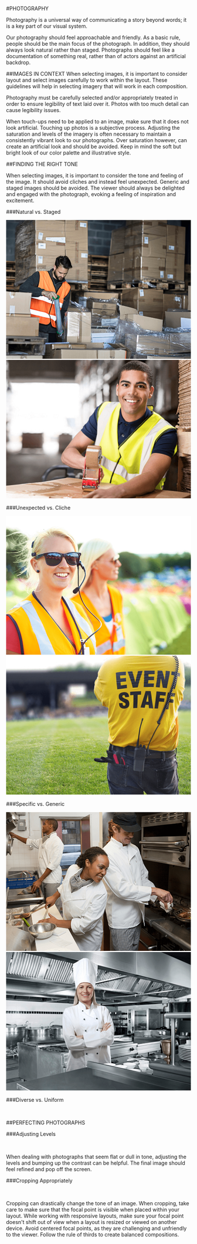#PHOTOGRAPHY

<!--A well-curated photography library keeps our brand looking fresh and exciting. --> Photography is a universal way of communicating a story beyond words; it is a key part of our visual system. 

Our photography should feel approachable and friendly. As a basic rule, people should be the main focus of the photograph. In addition, they should always look natural rather than staged. Photographs should feel like a documentation of something real, rather than of actors against an artificial backdrop.

##IMAGES IN CONTEXT
When selecting images, it is important to consider layout and select images carefully to work within the layout. These guidelines will help in selecting imagery that will work in each composition.

Photography must be carefully selected and/or appropriately treated in order to ensure legibility of text laid over it. Photos with too much detail can cause legibility issues.

When touch-ups need to be applied to an image, make sure that it does not look artificial. Touching up photos is a subjective process. Adjusting the saturation and levels of the imagery is often necessary to maintain a consistently vibrant look to our photographs. Over saturation however, can create an artificial look and should be avoided. Keep in mind the soft but bright look of our color palette and illustrative style.

##FINDING THE RIGHT TONE

When selecting images, it is important to consider the tone and feeling of the image. It should avoid cliches and instead feel unexpected. Generic and staged images should be avoided. The viewer should always be delighted and engaged with the photograph, evoking a feeling of inspiration and excitement.

###Natural vs. Staged

<section class="example">
	<article>
		<img src="/assets/images/natural-warehouse.png">
		<img src="/assets/images/staged-warehouse.png">
	</article>
</section>

###Unexpected vs. Cliche

<section class="example">
	<article>
		<img src="/assets/images/unexpected-event-staff.png">
		<img src="/assets/images/cliche-event-staff.png">
	</article>
</section>

###Specific vs. Generic

<section class="example">
	<article>
		<img src="/assets/images/specific-chef.png">
		<img src="/assets/images/generic-chef.png">
	</article>
</section>

###Diverse vs. Uniform

<section class="example">
	<article>
		<img src="">
		<img src="">
	</article>
</section>

##PERFECTING PHOTOGRAPHS

###Adjusting Levels

<section class="example">
	<article>
		<img src="">
		<img src="">
	</article>
</section>

When dealing with photographs that seem flat or dull in tone, adjusting the levels and bumping up the contrast can be helpful. The final image should feel refined and pop off the screen.

###Cropping Appropriately

<section class="example">
	<article>
		<img src="">
		<img src="">
	</article>
</section>

Cropping can drastically change the tone of an image. When cropping, take care to make sure that the focal point is visible when placed within your layout. While working with responsive layouts, make sure your focal point doesn't shift out of view when a layout is resized or viewed on another device. Avoid centered focal points, as they are challenging and unfriendly to the viewer. Follow the rule of thirds to create balanced compositions.